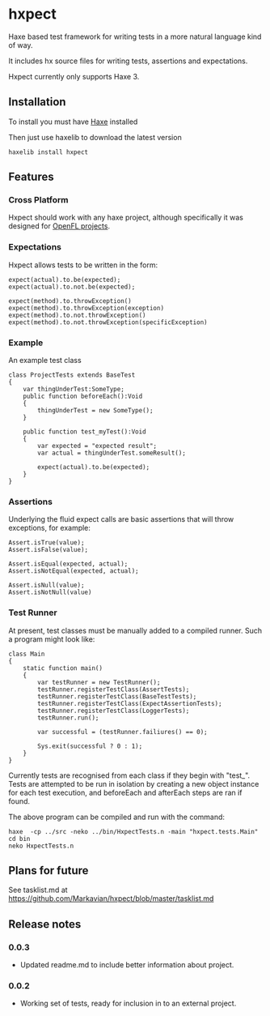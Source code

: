 hxpect
======

Haxe based test framework for writing tests in a more natural language kind of way.

It includes hx source files for writing tests, assertions and expectations.

Hxpect currently only supports Haxe 3.

Installation
------------

To install you must have [Haxe](http://www.haxe.org) installed

Then just use haxelib to download the latest version

	haxelib install hxpect

Features
--------

### Cross Platform

Hxpect should work with any haxe project, although specifically it was designed for [OpenFL projects](http://www.openfl.org). 

### Expectations

Hxpect allows tests to be written in the form:
	
	expect(actual).to.be(expected);
	expect(actual).to.not.be(expected);

	expect(method).to.throwException()
	expect(method).to.throwException(exception)
	expect(method).to.not.throwException()
	expect(method).to.not.throwException(specificException)
	
### Example

An example test class

	class ProjectTests extends BaseTest 
	{
		var thingUnderTest:SomeType;
		public function beforeEach():Void
		{
			thingUnderTest = new SomeType();
		}
		
		public function test_myTest():Void
		{
			var expected = "expected result";
			var actual = thingUnderTest.someResult();
			
			expect(actual).to.be(expected);
		}
	}

### Assertions

Underlying the fluid expect calls are basic assertions that will throw exceptions, for example:
	
	Assert.isTrue(value);
	Assert.isFalse(value);
	
	Assert.isEqual(expected, actual);
	Assert.isNotEqual(expected, actual);
	
	Assert.isNull(value);
	Assert.isNotNull(value)

### Test Runner

At present, test classes must be manually added to a compiled runner. Such a program might look like:
	
	class Main 
	{
		static function main() 
		{
			var testRunner = new TestRunner();
			testRunner.registerTestClass(AssertTests);
			testRunner.registerTestClass(BaseTestTests);
			testRunner.registerTestClass(ExpectAssertionTests);
			testRunner.registerTestClass(LoggerTests);
			testRunner.run();
			
			var successful = (testRunner.failiures() == 0);
			
			Sys.exit(successful ? 0 : 1);
		}
	}
	
Currently tests are recognised from each class if they begin with "test_". Tests are attempted to be run in isolation by creating a new object instance for each test execution, and beforeEach and afterEach steps are ran if found.
 	
The above program can be compiled and run with the command:
	
	haxe  -cp ../src -neko ../bin/HxpectTests.n -main "hxpect.tests.Main"
	cd bin
	neko HxpectTests.n
	
Plans for future
----------------

See tasklist.md at https://github.com/Markavian/hxpect/blob/master/tasklist.md
	
Release notes
-------------

### 0.0.3
- Updated readme.md to include better information about project.

### 0.0.2
- Working set of tests, ready for inclusion in to an external project.
	

